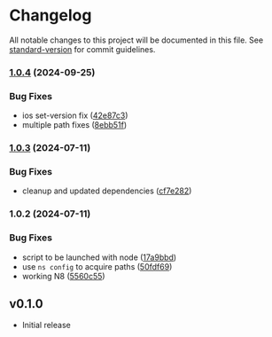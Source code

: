 # Changelog

All notable changes to this project will be documented in this file. See [standard-version](https://github.com/conventional-changelog/standard-version) for commit guidelines.

### [1.0.4](https://github.com/nativescript-community/set-version/compare/v1.0.3...v1.0.4) (2024-09-25)


### Bug Fixes

* ios set-version fix ([42e87c3](https://github.com/nativescript-community/set-version/commit/42e87c39a0d27f2e3d4a1e8c0e14880265b58dcb))
* multiple path fixes ([8ebb51f](https://github.com/nativescript-community/set-version/commit/8ebb51fc124b1184392cc6dbabc694f195d23a1f))

### [1.0.3](https://github.com/nativescript-community/set-version/compare/v1.0.2...v1.0.3) (2024-07-11)


### Bug Fixes

* cleanup and updated dependencies ([cf7e282](https://github.com/nativescript-community/set-version/commit/cf7e282a1759a4a7e00618b484ca760b170fc59d))

### 1.0.2 (2024-07-11)


### Bug Fixes

* script to be launched with node ([17a9bbd](https://github.com/nativescript-community/set-version/commit/17a9bbd5043cdfded7862890b3b9edee6f2adbae))
* use `ns config` to acquire paths ([50fdf69](https://github.com/nativescript-community/set-version/commit/50fdf693981d9c5e98c926a9be6d9f989c5c40a0))
* working N8 ([5560c55](https://github.com/nativescript-community/set-version/commit/5560c55f709f9b7bf976818ea04a5250e677f7a6))

## v0.1.0

- Initial release